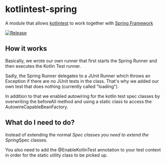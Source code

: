 # kotlintest-spring
A module that allows
[kotlintest](https://github.com/kotlintest/kotlintest) to work together with
[Spring Framework](https://spring.io/)


[![Release](https://jitpack.io/v/ddmytrenko/kotlintest-spring.svg)](https://jitpack.io/#ddmytrenko/kotlintest-spring)


## How it works
Basically, we wrote our own runner that first starts the Spring Runner and then executes the Kotlin Test runner.

Sadly, the Spring Runner delegates to a JUnit Runner which throws an Exception if there are no JUnit tests in the class.
That's why we added our own test that does nothing (currently called "loading").

In addition to that we enabled autowiring for the kotlin test spec classes by overwriting the beforeAll method and using a
static class to access the AutowireCapableBeanFactory.

## What do I need to do?
Instead of extending the normal *Spec classes you need to extend the Spring*Spec classes.

You also need to add the @EnableKotlinTest annotation to your test context in order for the static utility class to be
picked up.
